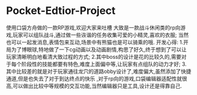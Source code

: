 # Pocket-Edtior-Project
使用口袋方舟做的一款RP游戏,欢迎大家来吐槽
大致是一款战斗休闲类的rp向游戏,玩家可以组队战斗,通过做一些诙谐的任务收集可爱的小精灵,喜欢的衣服;
当然也可以一起发消息,表情包来互动,场景中有熊猫也是可以骑乘的哦.
开发心得:
1.开局为了博眼球,特地做了一下cg动画以及动画剧情,构思了好久,终于想到了可以让玩家清晰明白地看清大致过程的方式;
2.其中boss的设计是花的比较久的,需要对于每个阶段性的技能都要有特色,难度上面偏中等,让玩家有点组队的动力才好;
3.其中比较差的就是对于玩家通往龙穴的道路obby设计了,难度偏大,虽然添加了快捷通道,但是也失去了对于到达终点的快乐
,对于rp向的游戏,口袋编辑器适配性就很高,可以做出比较中等规模的交互功能,当然编辑器只是工具,设计还是得靠自己.

